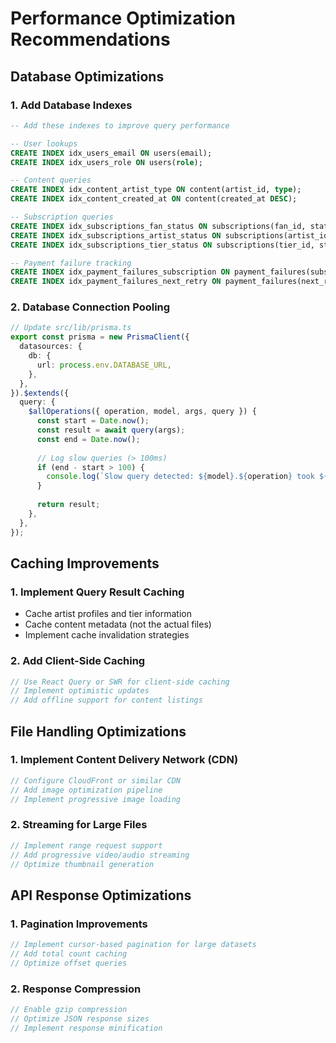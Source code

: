 # Performance Optimization Recommendations

## Database Optimizations

### 1. Add Database Indexes
```sql
-- Add these indexes to improve query performance

-- User lookups
CREATE INDEX idx_users_email ON users(email);
CREATE INDEX idx_users_role ON users(role);

-- Content queries
CREATE INDEX idx_content_artist_type ON content(artist_id, type);
CREATE INDEX idx_content_created_at ON content(created_at DESC);

-- Subscription queries
CREATE INDEX idx_subscriptions_fan_status ON subscriptions(fan_id, status);
CREATE INDEX idx_subscriptions_artist_status ON subscriptions(artist_id, status);
CREATE INDEX idx_subscriptions_tier_status ON subscriptions(tier_id, status);

-- Payment failure tracking
CREATE INDEX idx_payment_failures_subscription ON payment_failures(subscription_id);
CREATE INDEX idx_payment_failures_next_retry ON payment_failures(next_retry_at);
```

### 2. Database Connection Pooling
```typescript
// Update src/lib/prisma.ts
export const prisma = new PrismaClient({
  datasources: {
    db: {
      url: process.env.DATABASE_URL,
    },
  },
}).$extends({
  query: {
    $allOperations({ operation, model, args, query }) {
      const start = Date.now();
      const result = await query(args);
      const end = Date.now();
      
      // Log slow queries (> 100ms)
      if (end - start > 100) {
        console.log(`Slow query detected: ${model}.${operation} took ${end - start}ms`);
      }
      
      return result;
    },
  },
});
```

## Caching Improvements

### 1. Implement Query Result Caching
- Cache artist profiles and tier information
- Cache content metadata (not the actual files)
- Implement cache invalidation strategies

### 2. Add Client-Side Caching
```typescript
// Use React Query or SWR for client-side caching
// Implement optimistic updates
// Add offline support for content listings
```

## File Handling Optimizations

### 1. Implement Content Delivery Network (CDN)
```typescript
// Configure CloudFront or similar CDN
// Add image optimization pipeline
// Implement progressive image loading
```

### 2. Streaming for Large Files
```typescript
// Implement range request support
// Add progressive video/audio streaming
// Optimize thumbnail generation
```

## API Response Optimizations

### 1. Pagination Improvements
```typescript
// Implement cursor-based pagination for large datasets
// Add total count caching
// Optimize offset queries
```

### 2. Response Compression
```typescript
// Enable gzip compression
// Optimize JSON response sizes
// Implement response minification
```